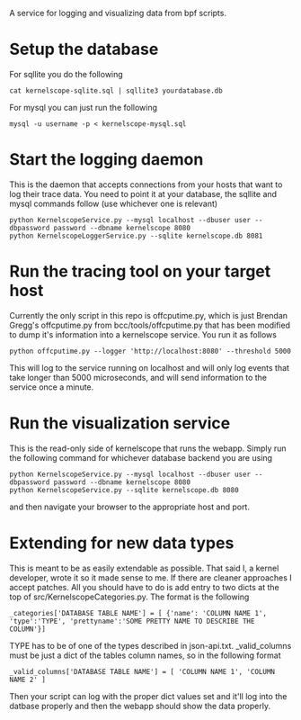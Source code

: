 A service for logging and visualizing data from bpf scripts.

# Setup the database

For sqllite you do the following

```
cat kernelscope-sqlite.sql | sqllite3 yourdatabase.db
```

For mysql you can just run the following

```
mysql -u username -p < kernelscope-mysql.sql
```

# Start the logging daemon

This is the daemon that accepts connections from your hosts that want to log
their trace data.  You need to point it at your database, the sqllite and mysql
commands follow (use whichever one is relevant)

```
python KernelscopeService.py --mysql localhost --dbuser user --dbpassword password --dbname kernelscope 8080
python KernelscopeLoggerService.py --sqlite kernelscope.db 8081
```


# Run the tracing tool on your target host

Currently the only script in this repo is offcputime.py, which is just Brendan
Gregg's offcputime.py from bcc/tools/offcputime.py that has been modified to
dump it's information into a kernelscope service.  You run it as follows

```
python offcputime.py --logger 'http://localhost:8080' --threshold 5000
```

This will log to the service running on localhost and will only log events that
take longer than 5000 microseconds, and will send information to the service
once a minute.

# Run the visualization service

This is the read-only side of kernelscope that runs the webapp.  Simply run the
following command for whichever database backend you are using

```
python KernelscopeService.py --mysql localhost --dbuser user --dbpassword password --dbname kernelscope 8080
python KernelscopeService.py --sqlite kernelscope.db 8080
```

and then navigate your browser to the appropriate host and port.

# Extending for new data types

This is meant to be as easily extendable as possible.  That said I, a kernel
developer, wrote it so it made sense to me.  If there are cleaner approaches I
accept patches.  All you should have to do is add entry to two dicts at the top
of src/KernelscopeCategories.py.  The format is the following

```
_categories['DATABASE TABLE NAME'] = [ {'name': 'COLUMN NAME 1', 'type':'TYPE', 'prettyname':'SOME PRETTY NAME TO DESCRIBE THE COLUMN'}]
```

TYPE has to be of one of the types described in json-api.txt.  _valid_columns
must be just a dict of the tables column names, so in the following format

```
_valid_columns['DATABASE TABLE NAME'] = [ 'COLUMN NAME 1', 'COLUMN NAME 2' ]
```

Then your script can log with the proper dict values set and it'll log into the
datbase properly and then the webapp should show the data properly.
